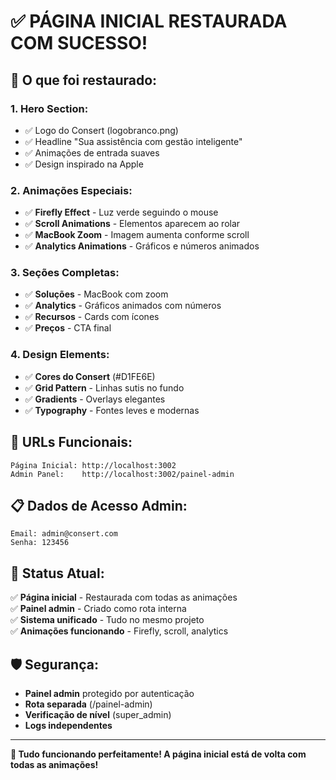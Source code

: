 # ✅ PÁGINA INICIAL RESTAURADA COM SUCESSO!

## 🎉 O que foi restaurado:

### **1. Hero Section:**
- ✅ Logo do Consert (logobranco.png)
- ✅ Headline "Sua assistência com gestão inteligente"
- ✅ Animações de entrada suaves
- ✅ Design inspirado na Apple

### **2. Animações Especiais:**
- ✅ **Firefly Effect** - Luz verde seguindo o mouse
- ✅ **Scroll Animations** - Elementos aparecem ao rolar
- ✅ **MacBook Zoom** - Imagem aumenta conforme scroll
- ✅ **Analytics Animations** - Gráficos e números animados

### **3. Seções Completas:**
- ✅ **Soluções** - MacBook com zoom
- ✅ **Analytics** - Gráficos animados com números
- ✅ **Recursos** - Cards com ícones
- ✅ **Preços** - CTA final

### **4. Design Elements:**
- ✅ **Cores do Consert** (#D1FE6E)
- ✅ **Grid Pattern** - Linhas sutis no fundo
- ✅ **Gradients** - Overlays elegantes
- ✅ **Typography** - Fontes leves e modernas

## 🚀 URLs Funcionais:

```
Página Inicial: http://localhost:3002
Admin Panel:    http://localhost:3002/painel-admin
```

## 📋 Dados de Acesso Admin:

```
Email: admin@consert.com
Senha: 123456
```

## 🎯 Status Atual:

✅ **Página inicial** - Restaurada com todas as animações  
✅ **Painel admin** - Criado como rota interna  
✅ **Sistema unificado** - Tudo no mesmo projeto  
✅ **Animações funcionando** - Firefly, scroll, analytics  

## 🛡️ Segurança:

- **Painel admin** protegido por autenticação
- **Rota separada** (/painel-admin)
- **Verificação de nível** (super_admin)
- **Logs independentes**

---

**🎉 Tudo funcionando perfeitamente! A página inicial está de volta com todas as animações!** 